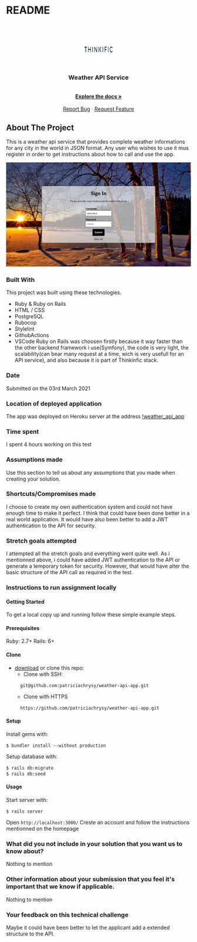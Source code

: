 # README

<!-- PROJECT LOGO -->
<br />
<p align="center">
  <a href="https://github.com/patriciachrysy/weather-api-app.git">
    <img src="app/assets/images/thinkific-vector-logo.png" alt="Logo" width="80" height="80">
  </a>

  <h3 align="center">Weather API Service</h3>

  <p align="center">
    <br />
    <a href="https://github.com/patriciachrysy/weather-api-app.git"><strong>Explore the docs »</strong></a>
    <br />
    <br />
    <a href="https://github.com/patriciachrysy/weather-api-app.git/issues">Report Bug</a>
    ·
    <a href="https://github.com/patriciachrysy/weather-api-app.git/issues">Request Feature</a>
  </p>
</p>

<!-- ABOUT THE PROJECT -->
## About The Project

This is a weather api service that provides complete weather informations for any city in the world in JSON format. Any user who wishes to use it mus register in order to get instructions about how to call and use the app.

![screenshot-1](app/assets/images/app-view.png)

### Built With
This project was built using these technologies.
* Ruby & Ruby on Rails
* HTML / CSS 
* PostgreSQL
* Rubocop
* Stylelint
* GithubActions
* VSCode
Ruby on Rails was choosen firstly because it way faster than the other backend framework i use(Symfony), the code is very light, the scalability(can bear many request at a time, wich is very usefull for an API service), and also because it is part of Thinkinfic stack.

### Date
Submitted on the 03rd March 2021
### Location of deployed application
The app was deployed on Heroku server at the address [!weather_api_app]()
### Time spent
I spent 4 hours working on this test
### Assumptions made
Use this section to tell us about any assumptions that you made when creating your solution.
### Shortcuts/Compromises made
I choose to create my own authentication system and could not have enough time to make it perfect. I think that could have been done better in a real world application. It would have also been better to add a JWT authentication to the API for security.
### Stretch goals attempted
I attempted all the stretch goals and everything went quite well. As i mentionned above, i could have added JWT authentication to the API or generate a temporary token for security. However, that would have alter the basic structure of the API call as required in the test.
### Instructions to run assignment locally

#### Getting Started

To get a local copy up and running follow these simple example steps.

#### Prerequisites

Ruby: 2.7+
Rails: 6+

#### Clone
* [download](https://github.com/patriciachrysy/weather-api-app/archive/refs/heads/main.zip) or clone this repo:
  - Clone with SSH:
  ```
    git@github.com:patriciachrysy/weather-api-app.git
  ```
  - Clone with HTTPS
  ```
    https://github.com/patriciachrysy/weather-api-app.git

#### Setup

Install gems with:

```
$ bundler install --without production
```

Setup database with:

```
$ rails db:migrate
$ rails db:seed
```

#### Usage

Start server with:

```
$ rails server
```

Open `http://localhost:3000/` Creste an account and follow the instructions mentionned on the homepage 


### What did you not include in your solution that you want us to know about?
Nothing to mention

### Other information about your submission that you feel it's important that we know if applicable.
Nothing to mention

### Your feedback on this technical challenge
Maybe it could have been better to let the applicant add a extended structure to the API.

